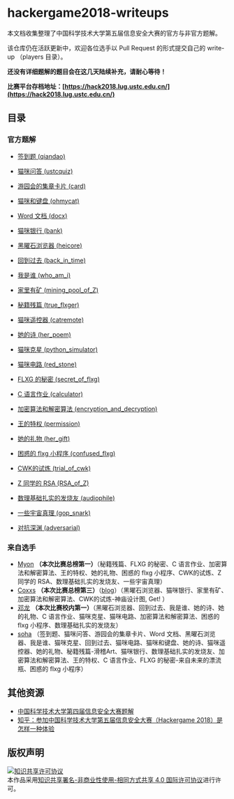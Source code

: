 # hackergame2018-writeups

本文档收集整理了中国科学技术大学第五届信息安全大赛的官方与非官方题解。

该仓库仍在活跃更新中，欢迎各位选手以 Pull Request 的形式提交自己的 write-up （players 目录）。

**还没有详细题解的题目会在这几天陆续补充，请耐心等待！**

**比赛平台存档地址：[https://hack2018.lug.ustc.edu.cn/](https://hack2018.lug.ustc.edu.cn/)**

## 目录

### 官方题解

- [签到题 (qiandao)](official/qiandao/README.md)

- [猫咪问答 (ustcquiz)](official/ustcquiz/README.md)

- [游园会的集章卡片 (card)](official/card/README.md)

- [猫咪和键盘 (ohmycat)](official/ohmycat/README.md)

- [Word 文档 (docx)](official/docx/README.md)

- [猫咪银行 (bank)](official/bank/README.md)

- [黑曜石浏览器 (heicore)](official/heicore/README.md)

- [回到过去 (back_in_time)](official/back_in_time/README.md)

- [我是谁 (who_am_i)](official/who_am_i/README.md)

- [家里有矿 (mining_pool_of_Z)](official/mining_pool_of_Z/README.md)

- [秘籍残篇 (true_flxger)](official/true_flxger/README.md)

- [猫咪遥控器 (catremote)](official/catremote/README.md)

- [她的诗 (her_poem)](official/her_poem/README.md)

- [猫咪克星 (python_simulator)](official/python_simulator/README.md)

- [猫咪电路 (red_stone)](official/red_stone/README.md)

- [FLXG 的秘密 (secret_of_flxg)](official/secret_of_flxg/README.md)

- [C 语言作业 (calculator)](official/calculator/README.md)

- [加密算法和解密算法 (encryption_and_decryption)](official/encryption_and_decryption/README.md)

- [王的特权 (permission)](official/permission/README.md)

- [她的礼物 (her_gift)](official/her_gift/README.md)

- [困惑的 flxg 小程序 (confused_flxg)](official/confused_flxg/README.md)

- [CWK的试炼 (trial_of_cwk)](official/trial_of_cwk/README.md)

- [Z 同学的 RSA (RSA_of_Z)](official/RSA_of_Z/README.md)

- [数理基础扎实的发烧友 (audiophile)](official/audiophile/README.md)

- [一些宇宙真理 (gop_snark)](official/gop_snark/README.md)

- [对抗深渊 (adversarial)](official/adversarial/README.md)

### 来自选手

- [Myon](players/myon/README.md) **（本次比赛总榜第一）**（秘籍残篇、FLXG 的秘密、C 语言作业、加密算法和解密算法、王的特权、她的礼物、困惑的 flxg 小程序、CWK的试炼、Z 同学的 RSA、数理基础扎实的发烧友、一些宇宙真理）
- [Coxxs](players/coxss/README.md) **（本次比赛总榜第三）**（[blog](https://coxxs.me/879)）（黑曜石浏览器、猫咪银行、家里有矿、加密算法和解密算法、CWK的试炼-神庙设计图, Get! ）
- [邓龙](players/dl/README.md) **（本次比赛校内第一）**（黑曜石浏览器、回到过去、我是谁、她的诗、她的礼物、C 语言作业、猫咪克星、猫咪电路、加密算法和解密算法、困惑的 flxg 小程序、数理基础扎实的发烧友）
- [soha](https://soha.moe/post/ustc-ctf-2018-writeup.html) （签到题、猫咪问答、游园会的集章卡片、Word 文档、黑曜石浏览器、我是谁、猫咪克星、回到过去、猫咪电路、猫咪和键盘、她的诗、猫咪遥控器、她的礼物、秘籍残篇-滑稽Art、猫咪银行、数理基础扎实的发烧友、加密算法和解密算法、王的特权、C 语言作业、FLXG 的秘密-来自未来的漂流瓶、困惑的 flxg 小程序）

## 其他资源

- [中国科学技术大学第四届信息安全大赛题解](https://volltin.gitbooks.io/hackergame2017-writeup/)
- [知乎：参加中国科学技术大学第五届信息安全大赛（Hackergame 2018）是怎样一种体验](https://www.zhihu.com/question/297850153)

## 版权声明
<a rel="license" href="http://creativecommons.org/licenses/by-nc-sa/4.0/"><img alt="知识共享许可协议" style="border-width:0" src="https://i.creativecommons.org/l/by-nc-sa/4.0/88x31.png" /></a><br />本作品采用<a rel="license" href="http://creativecommons.org/licenses/by-nc-sa/4.0/">知识共享署名-非商业性使用-相同方式共享 4.0 国际许可协议</a>进行许可。
